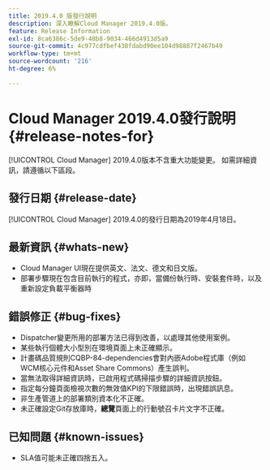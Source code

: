 ```yaml
---
title: 2019.4.0 版發行說明
description: 深入瞭解Cloud Manager 2019.4.0版。
feature: Release Information
exl-id: 8ca6386c-5de9-48b8-9034-466d4913d5a9
source-git-commit: 4c977cdfbef438fdabd90ee104d98887f2467b49
workflow-type: tm+mt
source-wordcount: '216'
ht-degree: 6%

---
```


# Cloud Manager 2019.4.0發行說明 {#release-notes-for}

[!UICONTROL Cloud Manager] 2019.4.0版本不含重大功能變更。 如需詳細資訊，請遵循以下區段。

## 發行日期 {#release-date}

[!UICONTROL Cloud Manager] 2019.4.0的發行日期為2019年4月18日。

## 最新資訊 {#whats-new}

* Cloud Manager UI現在提供英文、法文、德文和日文版。
* 部署步驟現在包含目前執行的程式，亦即，當備份執行時、安裝套件時，以及重新設定負載平衡器時

## 錯誤修正 {#bug-fixes}

* Dispatcher變更所用的部署方法已得到改善，以處理其他使用案例。
* 某些執行個體大小型別在環境頁面上未正確顯示。
* 計畫碼品質規則CQBP-84-dependencies會對內嵌Adobe程式庫（例如WCM核心元件和Asset Share Commons）產生誤判。
* 當無法取得詳細資訊時，已啟用程式碼掃描步驟的詳細資訊按鈕。
* 指定每分鐘頁面檢視次數的無效值KPI的下限錯誤時，出現錯誤訊息。
* 非生產管道上的部署類別資本化不正確。
* 未正確設定Git存放庫時，**總覽**&#x200B;頁面上的行動號召卡片文字不正確。

## 已知問題 {#known-issues}

* SLA值可能未正確四捨五入。
